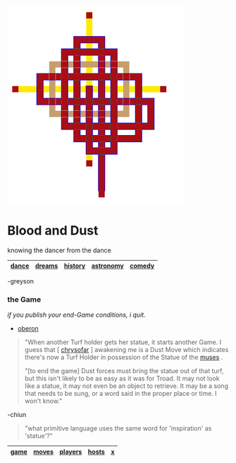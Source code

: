 ![pattern](assets/pattern.gif)

# Blood and Dust

knowing the dancer from the dance

|  [dance](dance.md)  |  [dreams](dreams.md)  |  [history](history.md)  |  [astronomy](astronomy.md)  |  [comedy](comedy.md)  | 
| ------------------- | --------------------- | ----------------------- | --------------------------- | --------------------- | 

 -greyson

### the Game

*if you publish your end-Game conditions, i quit.*

 - [oberon](oberon.md) 
>
>  "When another Turf holder gets her statue, it starts another Game. I guess that [ [chrysofar](chrysofar.md) ] awakening me is a Dust Move which indicates there's now a Turf Holder in possession of the Statue of the  [muses](muses.md) .
>
>  "[to end the game] Dust forces must bring the statue out of that turf, but this isn't likely to be as easy as it was for Troad. It may not look like a statue, it may not even be an object to retrieve. It may be a song that needs to be sung, or a word said in the proper place or time. I won't know."

 -chiun
>
>  "what primitive language uses the same word for 'inspiration' as 'statue'?"

|  [game](game.md)  |  [moves](moves.md)  |  [players](players.md)  |  [hosts](hosts.md)  |  [x](x.md)  | 
| ----------------- | ------------------- | ----------------------- | ------------------- | ----------- | 

 